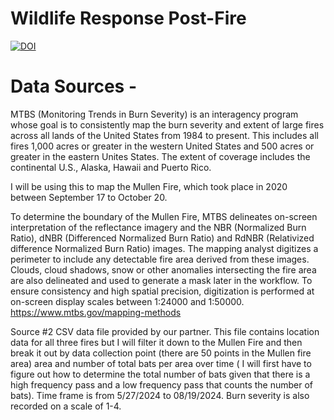 # Wildlife Response Post-Fire

[![DOI](https://zenodo.org/badge/965872045.svg)](https://doi.org/10.5281/zenodo.15208532)

# Data Sources - 
MTBS (Monitoring Trends in Burn Severity) is an interagency program whose goal is to consistently map the burn severity and extent of large fires across all lands of the United States from 1984 to present. This includes all fires 1,000 acres or greater in the western United States and 500 acres or greater in the eastern Unites States. The extent of coverage includes the continental U.S., Alaska, Hawaii and Puerto Rico.

I will be using this to map the Mullen Fire, which took place in 2020 between September 17 to October 20.

To determine the boundary of the Mullen Fire, MTBS delineates on-screen interpretation of the reflectance imagery and the NBR (Normalized Burn Ratio), dNBR (Differenced Normalized Burn Ratio) and RdNBR (Relativized difference Normalized Burn Ratio) images. The mapping analyst digitizes a perimeter to include any detectable fire area derived from these images. Clouds, cloud shadows, snow or other anomalies intersecting the fire area are also delineated and used to generate a mask later in the workflow. To ensure consistency and high spatial precision, digitization is performed at on-screen display scales between 1:24000 and 1:50000.
https://www.mtbs.gov/mapping-methods

Source #2 CSV data file provided by our partner. 
This file contains location data for all three fires but I will filter it down to the Mullen Fire and then break it out by data collection point (there are 50 points in the Mullen fire area) area and number of total bats per area over time ( I will first have to figure out how to determine the total number of bats given that there is a high frequency pass and a low frequency pass that counts the number of bats). Time frame is from 5/27/2024 to 08/19/2024.
Burn severity is also recorded on a scale of 1-4. 

